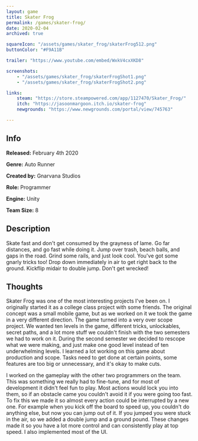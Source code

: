 ```yaml
---
layout: game
title: Skater Frog
permalink: /games/skater-frog/
date: 2020-02-04
archived: true

squareIcon: "/assets/games/skater_frog/skaterFrog512.png"
buttonColor: "#F9A11B"

trailer: "https://www.youtube.com/embed/WxkV4cxXKD8"

screenshots:
    - "/assets/games/skater_frog/skaterFrogShot1.png"
    - "/assets/games/skater_frog/skaterFrogShot2.png"

links:
    steam: "https://store.steampowered.com/app/1127470/Skater_Frog/"
    itch: "https://jasoonmargoon.itch.io/skater-frog"
    newgrounds: "https://www.newgrounds.com/portal/view/745763"

---
```


## Info
  <p><strong>Released:</strong> February 4th 2020 </p>
  <p><strong>Genre:</strong> Auto Runner </p>
  <p><strong>Created by:</strong> Gnarvana Studios </p>
  <p><strong>Role:</strong> Programmer </p>
  <p><strong>Engine:</strong> Unity </p>
  <p><strong>Team Size:</strong> 8 </p>

## Description
Skate fast and don't get consumed by the grayness of lame. Go far distances, and go fast while doing it. Jump over trash, beach balls, and gaps in the road. Grind some rails, and just look cool. You've got some gnarly tricks too! Drop down immediately in air to get right back to the ground. Kickflip midair to double jump. Don't get wrecked!

## Thoughts
Skater Frog was one of the most interesting projects I've been on. I originally started it as a college class project with some friends. The original concept was a small mobile game, but as we worked on it we took the game in a very different direction. The game turned into a very over scope project. We wanted ten levels in the game, different tricks, unlockables, secret paths, and a lot more stuff we couldn't finish with the two semesters we had to work on it. During the second semester we decided to rescope what we were making, and just make one good level instead of ten underwhelming levels. I learned a lot working on this game about production and scope. Tasks need to get done at certain points, some features are too big or unnecessary, and it's okay to make cuts.
<p>
I worked on the gameplay with the other two programmers on the team. This was something we really had to fine-tune, and for most of development it didn't feel fun to play. Most actions would lock you into them, so if an obstacle came you couldn't avoid it if you were going too fast. To fix this we made it so almost every action could be interrupted by a new one. For example when you kick off the board to speed up, you couldn't do anything else, but now you can jump out of it. If you jumped you were stuck in the air, so we added a double jump and a ground pound. These changes made it so you have a lot more control and can consistently play at top speed. I also implemented most of the UI.
</p>